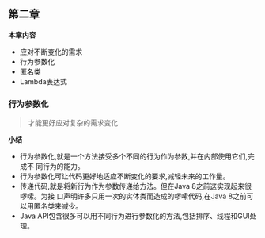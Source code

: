 ## 第二章
**本章内容**
- 应对不断变化的需求
- 行为参数化
- 匿名类
- Lambda表达式


### 行为参数化
> 才能更好应对复杂的需求变化.  

**小结**
- 行为参数化,就是一个方法接受多个不同的行为作为参数,并在内部使用它们,完成不
同行为的能力。
- 行为参数化可让代码更好地适应不断变化的要求,减轻未来的工作量。
- 传递代码,就是将新行为作为参数传递给方法。但在Java 8之前这实现起来很啰嗦。为接
口声明许多只用一次的实体类而造成的啰嗦代码,在Java 8之前可以用匿名类来减少。
- Java API包含很多可以用不同行为进行参数化的方法,包括排序、线程和GUI处理。